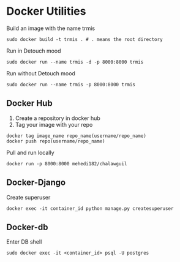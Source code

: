 # Docker Utilities

Build an image with the name trmis

```console
sudo docker build -t trmis . # . means the root directory
```

Run in Detouch mood

```console
sudo docker run --name trmis -d -p 8000:8000 trmis
```

Run without Detouch mood

```console
sudo docker run --name trmis -p 8000:8000 trmis
```

## Docker Hub

1. Create a repository in docker hub
2. Tag your image with your repo

```console
docker tag image_name repo_name(username/repo_name)
docker push repo(username/repo_name)
```

Pull and run locally

```console
docker run -p 8000:8000 mehedi182/chalawguil
```

## Docker-Django

Create superuser

```console
docker exec -it container_id python manage.py createsuperuser
```

## Docker-db

Enter DB shell

```console
sudo docker exec -it <container_id> psql -U postgres
```
